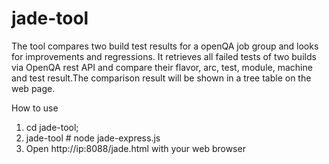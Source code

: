 # jade-tool
The tool compares two build test results for a openQA job group and looks for improvements and regressions. It retrieves all failed tests of two builds via OpenQA rest API and compare their flavor, arc, test, module, machine and test result.The comparison result will be shown in a tree table on the web page.

How to use

1. cd jade-tool;
2. jade-tool # node jade-express.js
3. Open http://ip:8088/jade.html with your web browser

